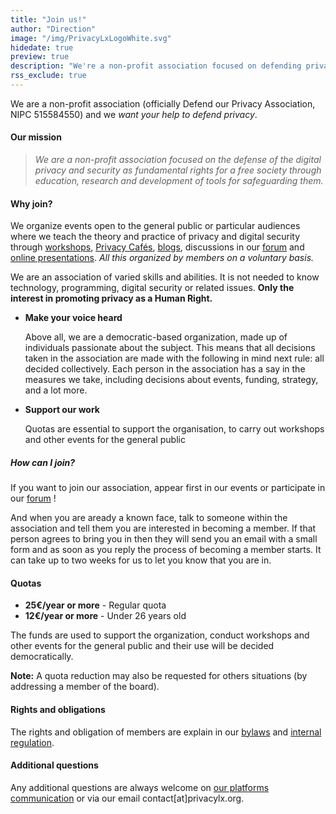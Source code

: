 ```yaml
---
title: "Join us!"
author: "Direction"
image: "/img/PrivacyLxLogoWhite.svg"
hidedate: true
preview: true
description: "We're a non-profit association focused on defending privacy. Learn how you can become a member!"
rss_exclude: true
---
```


We are a non-profit association (officially Defend our Privacy
Association, NIPC 515584550) and we *want your help to defend
privacy*.

#### Our mission

> *We are a non-profit association focused on the defense of the
digital privacy and security as fundamental rights for a
free society through education, research and development of
tools for safeguarding them.*

#### Why join?

We organize events open to the general public or particular audiences where we
teach the theory and practice of privacy and digital security through
[workshops](/events/), [Privacy Cafés](/events/privacy-cafe-mill-feb2020/),
[blogs](/post/), discussions in our [forum](https://cafe.privacylx.org/) and
[online presentations](/resources/). *All this organized by members on a
voluntary basis.*

We are an association of varied skills and abilities. It is not needed
to know technology, programming, digital security or related issues.
**Only the interest in promoting privacy as a Human Right.**

* **Make your voice heard**

    Above all, we are a democratic-based organization, made up of individuals
    passionate about the subject. This means that all decisions taken in the
    association are made with the following in mind next rule: all decided
    collectively. Each person in the association has a say in the measures we
    take, including decisions about events, funding, strategy, and a lot more.

* **Support our work**

    Quotas are essential to support the organisation, to carry out
    workshops and other events for the general public

##### How can I join?

If you want to join our association, appear first in our events or
participate in our [forum](https://cafe.privacylx.org/) !

And when you are aready a known face, talk to someone within the
association and tell them you are interested in becoming a member. If
that person agrees to bring you in then they will send you an email
with a small form and as soon as you reply the process of becoming a
member starts. It can take up to two weeks for us to let you know that
you are in.

#### Quotas

* **25€/year or more** - Regular quota
* **12€/year or more** - Under 26 years old

The funds are used to support the organization, conduct workshops and
other events for the general public and their use will be decided
democratically.

**Note:** A quota reduction may also be requested for others
situations (by addressing a member of the board).


#### Rights and obligations

The rights and obligation of members are explain in our
[bylaws](/documents/estatutos.pdf) and [internal
regulation](/documents/regulamento-interno.pdf).


#### Additional questions
Any additional questions are always welcome on [our platforms
communication](/community/) or via our email
contact[at]privacylx.org.
